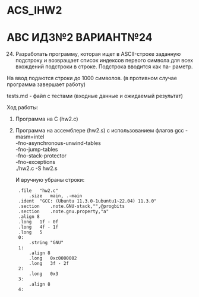 # ACS_IHW2

# АВС ИДЗ№2 ВАРИАНТ№24

24. Разработать программу, которая ищет в ASCII-строке заданную
подстроку и возвращает список индексов первого символа для
всех вхождений подстроки в строке. Подстрока вводится как па-
раметр.

На ввод подаются строки до 1000 символов. (в противном случае программа завершает работу)

tests.md - файл с тестами (входные данные и ожидаемый результат)

Ход работы:

1. Программа на C (hw2.c)

2. Программа на ассемблере (hw2.s) с использованием флагов gcc -masm=intel \
    -fno-asynchronous-unwind-tables \
    -fno-jump-tables \
    -fno-stack-protector \
    -fno-exceptions \
    ./hw2.c -S hw2.s
    
    И вручную убраны строки:
    
    	.file	"hw2.c"
            .size	main, .-main
        .ident	"GCC: (Ubuntu 11.3.0-1ubuntu1~22.04) 11.3.0"
        .section	.note.GNU-stack,"",@progbits
        .section	.note.gnu.property,"a"
        .align 8
        .long	1f - 0f
        .long	4f - 1f
        .long	5
        0:
            .string	"GNU"
        1:
            .align 8
            .long	0xc0000002
            .long	3f - 2f
        2:
            .long	0x3
        3:
            .align 8
        4:
